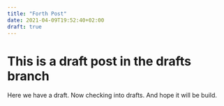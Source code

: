 ```yaml
---
title: "Forth Post"
date: 2021-04-09T19:52:40+02:00
draft: true
---
```


# This is a draft post in the drafts branch

Here we have a draft. Now checking into drafts. 
And hope it will be build.

